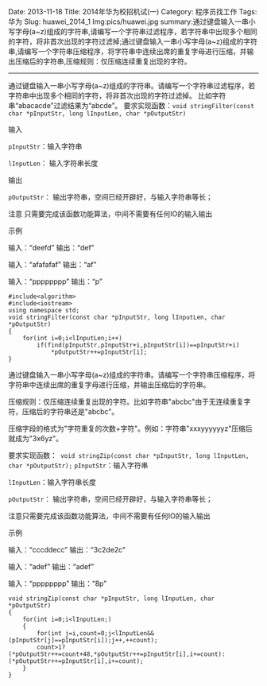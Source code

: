 Date: 2013-11-18
Title: 2014年华为校招机试(一)
Category: 程序员找工作
Tags: 华为
Slug: huawei_2014_1
Img:pics/huawei.jpg
summary:通过键盘输入一串小写字母(a~z)组成的字符串,请编写一个字符串过滤程序，若字符串中出现多个相同的字符，将非首次出现的字符过滤掉;通过键盘输入一串小写字母(a~z)组成的字符串,请编写一个字符串压缩程序，将字符串中连续出席的重复字母进行压缩，并输出压缩后的字符串,压缩规则：仅压缩连续重复出现的字符。

----------
通过键盘输入一串小写字母(a~z)组成的字符串。请编写一个字符串过滤程序，若字符串中出现多个相同的字符，将非首次出现的字符过滤掉。
比如字符串“abacacde”过滤结果为“abcde”。
要求实现函数：`void stringFilter(const char *pInputStr, long lInputLen, char *pOutputStr)`

输入

`pInputStr`：输入字符串

`lInputLen`：  输入字符串长度       
  
输出  

`pOutputStr`： 输出字符串，空间已经开辟好，与输入字符串等长；
 
注意 只需要完成该函数功能算法，中间不需要有任何IO的输入输出

示例
 
输入：“deefd”        输出：“def”

输入：“afafafaf”     输出：“af”

输入：“pppppppp”     输出：“p”

    #include<algorithm>
    #include<iostream>
    using namespace std;
    void stringFilter(const char *pInputStr, long lInputLen, char *pOutputStr)
    {
    	for(int i=0;i<lInputLen;i++)
    		if(find(pInputStr,pInputStr+i,pInputStr[i])==pInputStr+i)
    			*pOutputStr++=pInputStr[i];
    }
通过键盘输入一串小写字母(a~z)组成的字符串。请编写一个字符串压缩程序，将字符串中连续出席的重复字母进行压缩，并输出压缩后的字符串。

压缩规则：仅压缩连续重复出现的字符。比如字符串"abcbc"由于无连续重复字符，压缩后的字符串还是"abcbc"。

压缩字段的格式为"字符重复的次数+字符"。例如：字符串"xxxyyyyyyz"压缩后就成为"3x6yz"。

要求实现函数：` void stringZip(const char *pInputStr, long lInputLen, char *pOutputStr);`
`pInputStr`：输入字符串

`lInputLen`：输入字符串长度

`pOutputStr`： 输出字符串，空间已经开辟好，与输入字符串等长；

注意只需要完成该函数功能算法，中间不需要有任何IO的输入输出

示例 

输入：“cccddecc”   输出：“3c2de2c”

输入：“adef”     输出：“adef”

输入：“pppppppp” 输出：“8p”
    
    void stringZip(const char *pInputStr, long lInputLen, char *pOutputStr)
    {
    	for(int i=0;i<lInputLen;)
    	{
    		for(int j=i,count=0;j<lInputLen&&(pInputStr[j]==pInputStr[i]);j++,++count);
    		count>1?(*pOutputStr++=count+48,*pOutputStr++=pInputStr[i],i+=count):(*pOutputStr++=pInputStr[i],i+=count);
    	}
    }